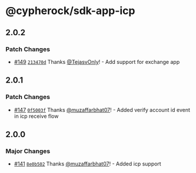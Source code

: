 # @cypherock/sdk-app-icp

## 2.0.2

### Patch Changes

- [#149](https://github.com/Cypherock/sdk/pull/149) [`213470d`](https://github.com/Cypherock/sdk/commit/213470dd7c2c9b24fbd3ba3206a6a14030a227ca) Thanks [@TejasvOnly](https://github.com/TejasvOnly)! - Add support for exchange app

## 2.0.1

### Patch Changes

- [#147](https://github.com/Cypherock/sdk/pull/147) [`0f5003f`](https://github.com/Cypherock/sdk/commit/0f5003fcb4c528150a814a6137a6df173c2c8101) Thanks [@muzaffarbhat07](https://github.com/muzaffarbhat07)! - Added verify account id event in icp receive flow

## 2.0.0

### Major Changes

- [#141](https://github.com/Cypherock/sdk/pull/141) [`8e0b502`](https://github.com/Cypherock/sdk/commit/8e0b50247a63184a9c731d7073c23f2f7fc7d414) Thanks [@muzaffarbhat07](https://github.com/muzaffarbhat07)! - Added icp support
